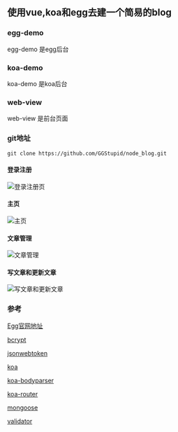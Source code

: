 ## 使用vue,koa和egg去建一个简易的blog

### egg-demo
egg-demo 是egg后台

### koa-demo
koa-demo 是koa后台

### web-view
web-view 是前台页面

### git地址
```
git clone https://github.com/GGStupid/node_blog.git
```

#### 登录注册
![登录注册页](http://p4i4zcg0d.bkt.clouddn.com/1529552694219/login.png)
#### 主页
![主页](http://p4i4zcg0d.bkt.clouddn.com/1529552694219/homeindex.png)
#### 文章管理
![文章管理](http://p4i4zcg0d.bkt.clouddn.com/1529552694220/postmanage.png)
#### 写文章和更新文章
![写文章和更新文章](http://p4i4zcg0d.bkt.clouddn.com/1529552694215/addpost.png)

### 参考
[Egg官网地址](https://eggjs.org/zh-cn/intro/index.html)

[bcrypt](https://www.npmjs.com/package/bcrypt)

[jsonwebtoken](https://jwt.io/)

[koa](http://www.koacn.com/)

[koa-bodyparser](https://www.npmjs.com/package/koa-bodyparser)

[koa-router](https://www.npmjs.com/package/koa-router)

[mongoose](http://mongoosejs.com/)

[validator](https://www.npmjs.com/package/validator)

